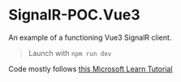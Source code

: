 # SignalR-POC.Vue3

An example of a functioning Vue3 SignalR client.

> Launch with `npm run dev`

Code mostly follows [this Microsoft Learn Tutorial ](https://learn.microsoft.com/en-us/aspnet/core/tutorials/signalr?view=aspnetcore-7.0&tabs=visual-studio)
